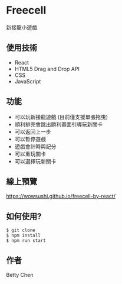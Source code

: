 # Freecell
新接龍小遊戲

## 使用技術
- React
- HTML5 Drag and Drop API
- CSS
- JavaScript

## 功能
- 可以玩新接龍遊戲 (目前僅支援單張拖曳)
- 順利排完會跳出勝利畫面引導玩新關卡
- 可以返回上一步
- 可以暫停遊戲
- 遊戲會計時與記分
- 可以重玩關卡
- 可以選擇玩新關卡

## 線上預覽
https://wowsushi.github.io/freecell-by-react/

## 如何使用?
```
$ git clone
$ npm install
$ npm run start
```

## 作者
Betty Chen
